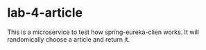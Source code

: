 # lab-4-article
This is a microservice to test how spring-eureka-clien works. It will randomically choose a article and return it.
